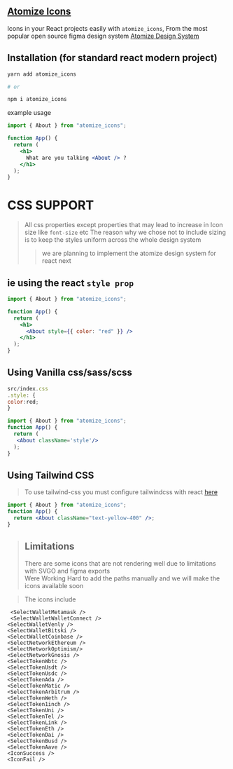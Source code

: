 ## [Atomize Icons](https://www.npmjs.com/package/atomize_icons)

Icons in your React projects easily with `atomize_icons`, From the most popular open source figma design system [Atomize Design System](<https://www.figma.com/file/3RuiLTOo9hbOoir4Pih85Z/Atomize-3.0-(Community)?type=design&node-id=1033-19838&mode=design&t=5j77olwtcDiaDrBX-0>)

## Installation (for standard react modern project)

```bash
yarn add atomize_icons

# or

npm i atomize_icons
```

example usage

```jsx
import { About } from "atomize_icons";

function App() {
  return (
    <h1>
      What are you talking <About /> ?
    </h1>
  );
}
```

# CSS SUPPORT

> All css properties except properties that may lead to increase in Icon size like `font-size` etc
> The reason why we chose not to include sizing is to keep the styles uniform across the whole design system
>
> > we are planning to implement the atomize design system for react next

## ie using the react `style prop`

```jsx
import { About } from "atomize_icons";

function App() {
  return (
    <h1>
      <About style={{ color: "red" }} />
    </h1>
  );
}
```

## Using Vanilla css/sass/scss

```jsx
src/index.css
.style: {
color:red;
}

import { About } from "atomize_icons";
function App() {
  return (
   <About className='style'/>
  );
}

```

## Using Tailwind CSS

> To use tailwind-css you must configure tailwindcss with react [here](https://tailwindcss.com/docs/guides/create-react-app)

```jsx
import { About } from "atomize_icons";
function App() {
  return <About className="text-yellow-400" />;
}
```

> ## Limitations
>
> There are some icons that are not rendering well due to limitations with SVGO and figma exports <br/>
> Were Working Hard to add the paths manually and we will make the icons available soon

> The icons include

```tsx
 <SelectWalletMetamask />
 <SelectWalletWalletConnect />
<SelectWalletVenly />
<SelectWalletBitski />
<SelectWalletCoinbase />
<SelectNetworkEthereum />
<SelectNetworkOptimism/>
<SelectNetworkGnosis />
<SelectTokenWbtc />
<SelectTokenUsdt />
<SelectTokenUsdc />
<SelectTokenAda />
<SelectTokenMatic />
<SelectTokenArbitrum />
<SelectTokenWeth />
<SelectToken1inch />
<SelectTokenUni />
<SelectTokenTel />
<SelectTokenLink />
<SelectTokenEth />
<SelectTokenDai />
<SelectTokenBusd />
<SelectTokenAave />
<IconSuccess />
<IconFail />

```
